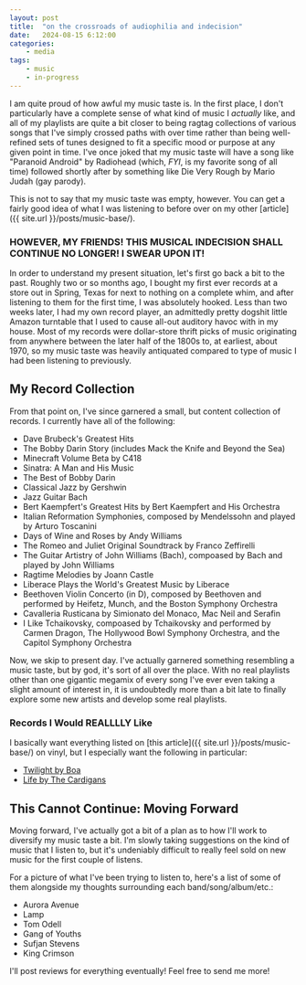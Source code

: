 ```yaml
---
layout: post
title:	"on the crossroads of audiophilia and indecision"
date:   2024-08-15 6:12:00	
categories:
    - media 
tags:
    - music
    - in-progress
---
```


I am quite proud of how awful my music taste is. In the first place, I don't particularly have a complete sense of what kind of music I *actually* like, and all of my playlists are quite a bit closer to being ragtag collections of various songs that I've simply crossed paths with over time rather than being well-refined sets of tunes designed to fit a specific mood or purpose at any given point in time. I've once joked that my music taste will have a song like <span class="emph">"Paranoid Android" by Radiohead</span> (which, *FYI*, is my favorite song of all time) followed shortly after by something like <span class="emph">Die Very Rough by Mario Judah</span> <span class="unemph small">(gay parody)</span>.

This is not to say that my music taste was empty, however. You can get a fairly good idea of what I was listening to before over on my other [article]({{ site.url }}/posts/music-base/). 

### HOWEVER, MY FRIENDS! THIS MUSICAL INDECISION SHALL CONTINUE NO LONGER! I SWEAR UPON IT!

In order to understand my present situation, let's first go back a bit to the past. Roughly two or so months ago, I bought my first ever records at a store out in Spring, Texas for next to nothing on a complete whim, and after listening to them for the first time, I was absolutely hooked. Less than two weeks later, I had my own record player, an admittedly pretty dogshit little Amazon turntable that I used to cause all-out auditory havoc with in my house. Most of my records were dollar-store thrift picks of music originating from anywhere between the later half of the 1800s to, at earliest, about 1970, so my music taste was heavily antiquated compared to type of music I had been listening to previously.

## My Record Collection

From that point on, I've since garnered a small, but content collection of records. I currently have all of the following:

- Dave Brubeck's Greatest Hits
- The Bobby Darin Story (includes Mack the Knife and Beyond the Sea)
- Minecraft Volume Beta by C418
- Sinatra: A Man and His Music
- The Best of Bobby Darin
- Classical Jazz by Gershwin
- Jazz Guitar Bach
- Bert Kaempfert's Greatest Hits by Bert Kaempfert and His Orchestra
- Italian Reformation Symphonies, composed by Mendelssohn and played by Arturo Toscanini
- Days of Wine and Roses by Andy Williams
- The Romeo and Juliet Original Soundtrack by Franco Zeffirelli
- The Guitar Artistry of John Williams (Bach), compoased by Bach and played by John Williams
- Ragtime Melodies by Joann Castle
- Liberace Plays the World's Greatest Music by Liberace
- Beethoven Violin Concerto (in D), composed by Beethoven and performed by Heifetz, Munch, and the Boston Symphony Orchestra
- Cavalleria Rusticana by Simionato del Monaco, Mac Neil and Serafin
- I Like Tchaikovsky, compoased by Tchaikovsky and performed by Carmen Dragon, The Hollywood Bowl Symphony Orchestra, and the Capitol Symphony Orchestra

Now, we skip to present day. I've actually garnered something resembling a music taste, but by god, it's sort of all over the place. With no real playlists other than one gigantic megamix of every song I've ever even taking a slight amount of interest in, it is undoubtedly more than a bit late to finally explore some new artists and develop some real playlists.

### Records I Would REALLLLY Like

I basically want everything listed on [this article]({{ site.url }}/posts/music-base/) on vinyl, but I especially want the following in particular:

- [Twilight by Boa](https://vertigovinyl.com/store/p/twilight-boa)
- [Life by The Cardigans](https://www.discogs.com/release/13145944-The-Cardigans-Life)

## This Cannot Continue: Moving Forward

Moving forward, I've actually got a bit of a plan as to how I'll work to diversify my music taste a bit. I'm slowly taking suggestions on the kind of music that I listen to, but it's undeniably difficult to really feel sold on new music for the first couple of listens.

For a picture of what I've been trying to listen to, here's a list of some of them alongside my thoughts surrounding each band/song/album/etc.:

- Aurora Avenue
- Lamp
- Tom Odell
- Gang of Youths
- Sufjan Stevens
- King Crimson

I'll post reviews for everything eventually! Feel free to send me more!
